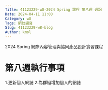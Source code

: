 ```yaml
---
Title: 41123229-w8-2024 Spring 課程 第八週 週記
Date: 2024-04-11 11:00
Category: w8
Tags: 網誌編寫
Slug: 41123229-w8-blog
Author: kmol
---
```


2024 Spring 網際內容管理與協同產品設計實習課程

<!-- PELICAN_END_SUMMARY -->

# 第八週執行事項
1.更新個人網誌 
2.為群組增加個人的網誌